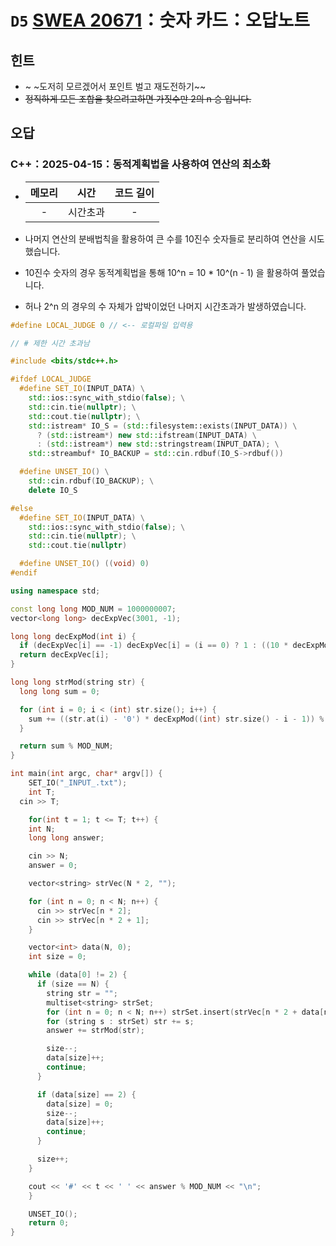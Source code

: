 # `D5` [SWEA 20671](https://swexpertacademy.com/main/code/problem/problemDetail.do?contestProbId=AY5gD-HaQ-MDFAVL)：숫자 카드：오답노트

## 힌트

- ~ ~도저히 모르겠어서 포인트 벌고 재도전하기~~
- ~~정직하게 모든 조합을 찾으려고하면 가짓수만 2의 n 승 입니다.~~

## 오답

### C++：2025-04-15：동적계획법을 사용하여 연산의 최소화

- | 메모리 |   시간   | 코드 길이 |
  | :----: | :------: | :-------: |
  |   -    | 시간초과 |     -     |

- 나머지 연산의 분배법칙을 활용하여 큰 수를 10진수 숫자들로 분리하여 연산을 시도했습니다.
- 10진수 숫자의 경우 동적계획법을 통해 10^n = 10 \* 10^(n - 1) 을 활용하여 풀었습니다.
- 허나 2^n 의 경우의 수 자체가 압박이었던 나머지 시간초과가 발생하였습니다.

```cpp
#define LOCAL_JUDGE 0 // <-- 로컬파일 입력용

// # 제한 시간 초과남

#include <bits/stdc++.h>

#ifdef LOCAL_JUDGE
  #define SET_IO(INPUT_DATA) \
    std::ios::sync_with_stdio(false); \
    std::cin.tie(nullptr); \
    std::cout.tie(nullptr); \
    std::istream* IO_S = (std::filesystem::exists(INPUT_DATA)) \
      ? (std::istream*) new std::ifstream(INPUT_DATA) \
      : (std::istream*) new std::stringstream(INPUT_DATA); \
    std::streambuf* IO_BACKUP = std::cin.rdbuf(IO_S->rdbuf())

  #define UNSET_IO() \
    std::cin.rdbuf(IO_BACKUP); \
    delete IO_S

#else
  #define SET_IO(INPUT_DATA) \
    std::ios::sync_with_stdio(false); \
    std::cin.tie(nullptr); \
    std::cout.tie(nullptr)

  #define UNSET_IO() ((void) 0)
#endif

using namespace std;

const long long MOD_NUM = 1000000007;
vector<long long> decExpVec(3001, -1);

long long decExpMod(int i) {
  if (decExpVec[i] == -1) decExpVec[i] = (i == 0) ? 1 : ((10 * decExpMod(i - 1)) % MOD_NUM);
  return decExpVec[i];
}

long long strMod(string str) {
  long long sum = 0;

  for (int i = 0; i < (int) str.size(); i++) {
    sum += ((str.at(i) - '0') * decExpMod((int) str.size() - i - 1)) % MOD_NUM;
  }

  return sum % MOD_NUM;
}

int main(int argc, char* argv[]) {
	SET_IO("_INPUT_.txt");
	int T;
  cin >> T;

	for(int t = 1; t <= T; t++) {
    int N;
    long long answer;

    cin >> N;
    answer = 0;

    vector<string> strVec(N * 2, "");

    for (int n = 0; n < N; n++) {
      cin >> strVec[n * 2];
      cin >> strVec[n * 2 + 1];
    }

    vector<int> data(N, 0);
    int size = 0;

    while (data[0] != 2) {
      if (size == N) {
        string str = "";
        multiset<string> strSet;
        for (int n = 0; n < N; n++) strSet.insert(strVec[n * 2 + data[n]]);
        for (string s : strSet) str += s;
        answer += strMod(str);

        size--;
        data[size]++;
        continue;
      }

      if (data[size] == 2) {
        data[size] = 0;
        size--;
        data[size]++;
        continue;
      }

      size++;
    }

    cout << '#' << t << ' ' << answer % MOD_NUM << "\n";
	}

	UNSET_IO();
	return 0;
}
```
